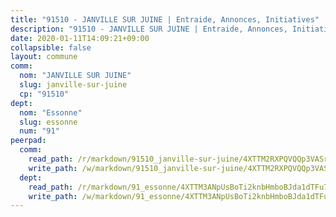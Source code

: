 ```yaml
---
title: "91510 - JANVILLE SUR JUINE | Entraide, Annonces, Initiatives"
description: "91510 - JANVILLE SUR JUINE | Entraide, Annonces, Initiatives"
date: 2020-01-11T14:09:21+09:00
collapsible: false
layout: commune
comm:
  nom: "JANVILLE SUR JUINE"
  slug: janville-sur-juine
  cp: "91510"
dept:
  nom: "Essonne"
  slug: essonne
  num: "91"
peerpad:
  comm:
    read_path: /r/markdown/91510_janville-sur-juine/4XTTM2RXPQVQQp3VASrGMRADJZGat6moDAsEu7pzTVqPPzHYD
    write_path: /w/markdown/91510_janville-sur-juine/4XTTM2RXPQVQQp3VASrGMRADJZGat6moDAsEu7pzTVqPPzHYD-K3TgUmiz1bT8BNU9eytBgnDphPVAsQ8XQgAJt1EAcMgrhebcVrdzGQDbGckzxUGGMLP6EjkF8G3oSvH3MdSVmFtPXaFtkH89cAm1cGTHtHJ7QhgDTKXamRAmF2K43zZ6eV2zWfN9
  dept:
    read_path: /r/markdown/91_essonne/4XTTM3ANpUsBoTi2knbHmboBJda1dTFu7ky8ZK9dB2RyMMfWF
    write_path: /w/markdown/91_essonne/4XTTM3ANpUsBoTi2knbHmboBJda1dTFu7ky8ZK9dB2RyMMfWF-K3TgUyWqeJSocSvH4aaj1ao8GVHVL7XNdUYQ4QUUeH9BAdnr24zoBJ2C3FCPvjfnNG6dyrzadtyfizxGKpMjZFU9wDjSpA4g6VtDcxL8iEmbLsyV9TFoF7XzgcRopbNZHgpYvcW3
---
```


